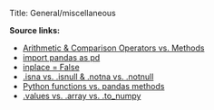 Title: General/miscellaneous

**Source links:**
- [Arithmetic & Comparison Operators vs. Methods](https://medium.com/dunder-data/minimally-sufficient-pandas-a8e67f2a2428)
- [import pandas as pd](https://pandas.pydata.org/pandas-docs/stable/getting_started/10min.html)
- [inplace = False](https://github.com/pandas-dev/pandas/issues/16529)
- [.isna vs. .isnull & .notna vs. .notnull](https://medium.com/dunder-data/minimally-sufficient-pandas-a8e67f2a2428)
- [Python functions vs. pandas methods](https://medium.com/dunder-data/minimally-sufficient-pandas-a8e67f2a2428)
- [.values vs. .array vs. .to_numpy](https://pandas.pydata.org/pandas-docs/stable/whatsnew/v0.24.0.html#accessing-the-values-in-a-series-or-index)
